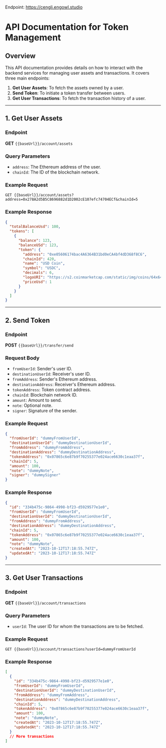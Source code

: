 Endpoint: https://cengli.engowl.studio

# API Documentation for Token Management

## Overview

This API documentation provides details on how to interact with the backend services for managing user assets and transactions. It covers three main endpoints:

1. **Get User Assets**: To fetch the assets owned by a user.
2. **Send Token**: To initiate a token transfer between users.
3. **Get User Transactions**: To fetch the transaction history of a user.

---

## 1. Get User Assets

### Endpoint

**GET** `{{baseUrl}}/account/assets`

### Query Parameters

- `address`: The Ethereum address of the user.
- `chainId`: The ID of the blockchain network.

### Example Request

```http
GET {{baseUrl}}/account/assets?address=0x278A2d5B5C8696882d1D2002cE107efc74704ECf&chainId=5
```

### Example Response

```json
{
  "totalBalanceUsd": 100,
  "tokens": [
    {
      "balance": 123,
      "balanceUSd": 123,
      "token": {
        "address": "0xe05606174bac4A6364B31bd0eCA4bf4dD368f8C6",
        "chainId": 420,
        "name": "USD Coin",
        "symbol": "USDC",
        "decimals": 6,
        "logoURI": "https://s2.coinmarketcap.com/static/img/coins/64x64/3408.png",
        "priceUsd": 1
      }
    }
  ]
}
```

---

## 2. Send Token

### Endpoint

**POST** `{{baseUrl}}/transfer/send`

### Request Body

- `fromUserId`: Sender's user ID.
- `destinationUserId`: Receiver's user ID.
- `fromAddress`: Sender's Ethereum address.
- `destinationAddress`: Receiver's Ethereum address.
- `tokenAddress`: Token contract address.
- `chainId`: Blockchain network ID.
- `amount`: Amount to send.
- `note`: Optional note.
- `signer`: Signature of the sender.

### Example Request

```json
{
  "fromUserId": "dummyFromUserId",
  "destinationUserId": "dummyDestinationUserId",
  "fromAddress": "dummyFromAddress",
  "destinationAddress": "dummyDestinationAddress",
  "tokenAddress": "0x07865c6e87b9f70255377e024ace6630c1eaa37f",
  "chainId": 5,
  "amount": 100,
  "note": "dummyNote",
  "signer": "dummySigner"
}
```

### Example Response

```json
{
  "id": "334b475c-9864-4998-bf23-d5929577e1e0",
  "fromUserId": "dummyFromUserId",
  "destinationUserId": "dummyDestinationUserId",
  "fromAddress": "dummyFromAddress",
  "destinationAddress": "dummyDestinationAddress",
  "chainId": 5,
  "tokenAddress": "0x07865c6e87b9f70255377e024ace6630c1eaa37f",
  "amount": 100,
  "note": "dummyNote",
  "createdAt": "2023-10-12T17:18:55.747Z",
  "updatedAt": "2023-10-12T17:18:55.747Z"
}
```

---

## 3. Get User Transactions

### Endpoint

**GET** `{{baseUrl}}/account/transactions`

### Query Parameters

- `userId`: The user ID for whom the transactions are to be fetched.

### Example Request

```http
GET {{baseUrl}}/account/transactions?userId=dummyFromUserId
```

### Example Response

```json
[
  {
    "id": "334b475c-9864-4998-bf23-d5929577e1e0",
    "fromUserId": "dummyFromUserId",
    "destinationUserId": "dummyDestinationUserId",
    "fromAddress": "dummyFromAddress",
    "destinationAddress": "dummyDestinationAddress",
    "chainId": 5,
    "tokenAddress": "0x07865c6e87b9f70255377e024ace6630c1eaa37f",
    "amount": 100,
    "note": "dummyNote",
    "createdAt": "2023-10-12T17:18:55.747Z",
    "updatedAt": "2023-10-12T17:18:55.747Z"
  }
  // More transactions
]
```